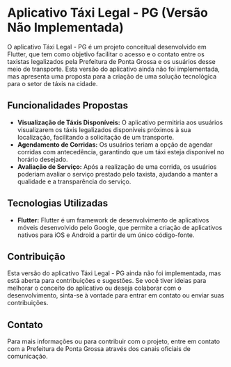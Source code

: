 <h1>Aplicativo Táxi Legal - PG (Versão Não Implementada)</h1>
<p>O aplicativo Táxi Legal - PG é um projeto conceitual desenvolvido em Flutter, que tem como objetivo facilitar o acesso e o contato entre os taxistas legalizados pela Prefeitura de Ponta Grossa e os usuários desse meio de transporte. Esta versão do aplicativo ainda não foi implementada, mas apresenta uma proposta para a criação de uma solução tecnológica para o setor de táxis na cidade.</p>

<h2>Funcionalidades Propostas</h2>
<ul>
    <li><strong>Visualização de Táxis Disponíveis:</strong> O aplicativo permitiria aos usuários visualizarem os táxis legalizados disponíveis próximos à sua localização, facilitando a solicitação de um transporte.</li>
    <li><strong>Agendamento de Corridas:</strong> Os usuários teriam a opção de agendar corridas com antecedência, garantindo que um táxi esteja disponível no horário desejado.</li>
    <li><strong>Avaliação de Serviço:</strong> Após a realização de uma corrida, os usuários poderiam avaliar o serviço prestado pelo taxista, ajudando a manter a qualidade e a transparência do serviço.</li>
</ul>

<h2>Tecnologias Utilizadas</h2>
<ul>
    <li><strong>Flutter:</strong> Flutter é um framework de desenvolvimento de aplicativos móveis desenvolvido pelo Google, que permite a criação de aplicativos nativos para iOS e Android a partir de um único código-fonte.</li>
</ul>

<h2>Contribuição</h2>
<p>Esta versão do aplicativo Táxi Legal - PG ainda não foi implementada, mas está aberta para contribuições e sugestões. Se você tiver ideias para melhorar o conceito do aplicativo ou deseja colaborar com o desenvolvimento, sinta-se à vontade para entrar em contato ou enviar suas contribuições.</p>

<h2>Contato</h2>
<p>Para mais informações ou para contribuir com o projeto, entre em contato com a Prefeitura de Ponta Grossa através dos canais oficiais de comunicação.</p>
